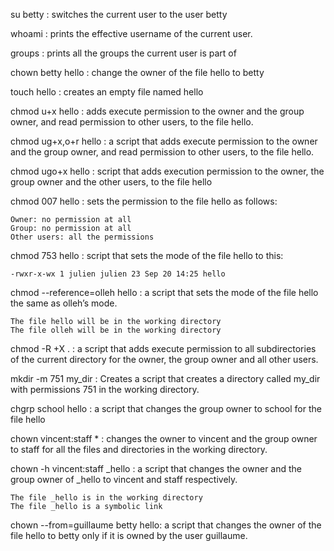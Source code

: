 su betty : switches the current user to the user betty

whoami   : prints the effective username of the current user.

groups   : prints all the groups the current user is part of

chown betty hello : change the owner of the file hello to betty

touch hello : creates an empty file named hello

chmod u+x hello  : adds execute permission to the owner and the group owner, and read permission to other users, to the file hello.

chmod ug+x,o+r hello  : a script that adds execute permission to the owner and the group owner, and read permission to other users, to the file hello.

chmod ugo+x hello :  script that adds execution permission to the owner, the group owner and the other users, to the file hello

chmod 007  hello : sets the permission to the file hello as follows:

    Owner: no permission at all
    Group: no permission at all
    Other users: all the permissions

chmod 753 hello : script that sets the mode of the file hello to this:

    -rwxr-x-wx 1 julien julien 23 Sep 20 14:25 hello

chmod --reference=olleh hello : a script that sets the mode of the file hello the same as olleh’s mode.

    The file hello will be in the working directory
    The file olleh will be in the working directory

chmod -R +X . : a script that adds execute permission to all subdirectories of the current directory for the owner, the group owner and all other users.

mkdir -m 751 my_dir : Creates a script that creates a directory called my_dir with permissions 751 in the working directory.   

chgrp school hello : a script that changes the group owner to school for the file hello

chown vincent:staff *  : changes the owner to vincent and the group owner to staff for all the files and directories in the working directory.

chown -h  vincent:staff _hello :  a script that changes the owner and the group owner of _hello to vincent and staff respectively.

    The file _hello is in the working directory
    The file _hello is a symbolic link

chown --from=guillaume betty hello: a script that changes the owner of the file hello to betty only if it is owned by the user guillaume.


